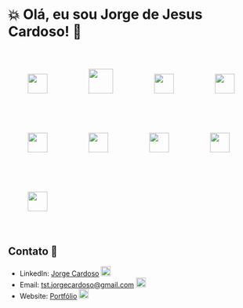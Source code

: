 # 💥 Olá, eu sou Jorge de Jesus Cardoso! 👋

<img src="https://cdn.iconscout.com/icon/free/png-256/free-typescript-1174965.png?f=webp" style="width: 40px; heigth: 40px; margin: 40px" />      <img src="https://icons.veryicon.com/png/o/business/vscode-program-item-icon/javascript-3.png" style="width: 50px; heigth: 50px; margin: 40px" />      <img src="https://cdn.iconscout.com/icon/free/png-256/free-react-1-282599.png?f=webp" style="width: 40px; heigth: 40px; margin: 40px" />      <img src="https://static-00.iconduck.com/assets.00/node-js-icon-454x512-nztofx17.png" style="width: 40px; heigth: 40px; margin: 40px" />      <img src="https://upload.wikimedia.org/wikipedia/commons/thumb/8/88/Status_iucn_EX_icon.svg/480px-Status_iucn_EX_icon.svg.png" style="width: 40px; heigth: 40px; margin: 40px" />      <img src="https://cdn-icons-png.flaticon.com/512/919/919836.png" style="width: 40px; heigth: 40px; margin: 40px" />      <img src="https://open-telemetry.github.io/opentelemetry-sqlcommenter/images/sequelize-logo.png" style="width: 40px; heigth: 40px; margin: 40px" />       <img src="https://www.shutterstock.com/shutterstock/photos/1764554234/display_1500/stock-vector-emblem-of-c-sharp-programming-language-blue-hexagon-with-the-letter-c-and-number-symbol-inside-1764554234.jpg" style="width: 40px; heigth: 40px; margin: 40px" />       <img src="https://cdn.worldvectorlogo.com/logos/docker.svg" style="width: 40px; heigth: 40px; margin: 40px" /> 

## Contato 📧

- LinkedIn: [Jorge Cardoso](https://www.linkedin.com/in/jorgejesuscardoso/)  <img src="https://static-00.iconduck.com/assets.00/linkedin-icon-1024x1024-net2o24e.png" style="width: 20px; heigth: 20px" />
- Email: tst.jorgecardoso@gmail.com <img src="https://logowik.com/content/uploads/images/gmail-new-icon5198.jpg" style="width: 20px; heigth: 20px" />
- Website: [Portfólio](https://bushidodevlab.netlify.app/) <img src="https://cdn-icons-png.flaticon.com/512/5602/5602732.png" style="width: 20px; heigth: 20px" />

